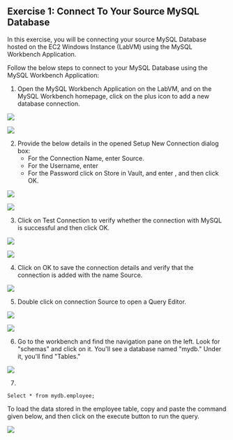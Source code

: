 ## Exercise 1: Connect To Your Source MySQL Database

In this exercise, you will be connecting your source MySQL Database hosted on the EC2 Windows Instance (LabVM) using the MySQL Workbench Application.

Follow the below steps to connect to your MySQL Database using the MySQL Workbench Application:

1. Open the MySQL Workbench Application on the LabVM, and on the MySQL Workbench homepage, click on the plus icon to add a new database connection.

![](./pictures/5.png)

![](./pictures/6.png)

2. Provide the below details in the opened Setup New Connection dialog box:
   - For the Connection Name, enter Source.
   - For the Username, enter
   - For the Password click on Store in Vault, and enter , and then click OK.

![](./pictures/7.png)

![](./pictures/8.png)

3. Click on Test Connection to verify whether the connection with MySQL is successful and then click OK.

![](./pictures/9.png)

![](./pictures/10.png)

4. Click on OK to save the connection details and verify that the connection is added with the name Source.

![](./pictures/11.png)

5. Double click on connection Source to open a Query Editor.

![](./pictures/12.png)


![](./pictures/14.png)

6. Go to the workbench and find the navigation pane on the left. Look for "schemas" and click on it. You'll see a database named "mydb." Under it, you'll find "Tables."

![](./pictures/15.png)

7. 
~~~~mysql
Select * from mydb.employee;
~~~~

To load the data stored in the employee table, copy and paste the command given below, and then click on the execute button to run the query.

![](./pictures/16.png)



